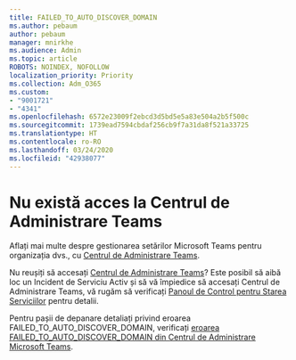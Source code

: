 ```yaml
---
title: FAILED_TO_AUTO_DISCOVER_DOMAIN
ms.author: pebaum
author: pebaum
manager: mnirkhe
ms.audience: Admin
ms.topic: article
ROBOTS: NOINDEX, NOFOLLOW
localization_priority: Priority
ms.collection: Adm_O365
ms.custom:
- "9001721"
- "4341"
ms.openlocfilehash: 6572e23009f2ebcd3d5bd5e5a83e504a2b5f500c
ms.sourcegitcommit: 1739ead7594cbdaf256cb9f7a31da8f521a33725
ms.translationtype: HT
ms.contentlocale: ro-RO
ms.lasthandoff: 03/24/2020
ms.locfileid: "42938077"
---
```

# <a name="no-access-to-teams-admin-center"></a>Nu există acces la Centrul de Administrare Teams

Aflați mai multe despre gestionarea setărilor Microsoft Teams pentru organizația dvs., cu [Centrul de Administrare Teams](https://docs.microsoft.com/microsoftteams/enable-features-office-365).

Nu reușiți să accesați [Centrul de Administrare Teams](https://docs.microsoft.com/microsoftteams/enable-features-office-365)? Este posibil să aibă loc un Incident de Serviciu Activ și să vă împiedice să accesați Centrul de Administrare Teams, vă rugăm să verificați [Panoul de Control pentru Starea Serviciilor](https://status.office365.com/) pentru detalii.

Pentru pașii de depanare detaliați privind eroarea FAILED_TO_AUTO_DISCOVER_DOMAIN, verificați [ eroarea FAILED_TO_AUTO_DISCOVER_DOMAIN din Centrul de Administrare Microsoft Teams](https://docs.microsoft.com/microsoftteams/troubleshoot/teams-administration/failed-to-auto-discover-domain-error-teams-admin-center).
